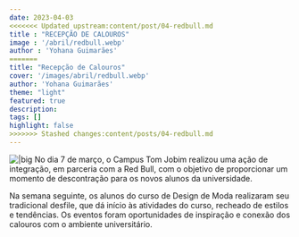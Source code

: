 ```yaml
---
date: 2023-04-03
<<<<<<< Updated upstream:content/post/04-redbull.md
title : "RECEPÇÃO DE CALOUROS"
image : '/abril/redbull.webp'
author : 'Yohana Guimarães'
=======
title: "Recepção de Calouros"
cover: '/images/abril/redbull.webp'
author: 'Yohana Guimarães'
theme: "light"
featured: true
description: 
tags: []
highlight: false
>>>>>>> Stashed changes:content/posts/04-redbull.md
---
```

![|big](/images/abril/redbull.webp)
No dia 7 de março, o Campus Tom Jobim realizou uma ação de integração, em parceria com a Red Bull, com o objetivo de proporcionar um momento de descontração para os novos alunos da universidade.

Na semana seguinte, os alunos do curso de Design de Moda realizaram seu tradicional desfile, que dá início às atividades do curso, recheado de estilos e tendências.
Os eventos foram oportunidades de inspiração e conexão dos calouros com o ambiente universitário.
